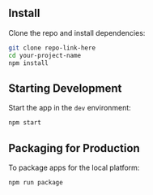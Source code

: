 <div align="center">
</div>

## Install

Clone the repo and install dependencies:

```bash
git clone repo-link-here
cd your-project-name
npm install
```

## Starting Development

Start the app in the `dev` environment:

```bash
npm start
```

## Packaging for Production

To package apps for the local platform:

```bash
npm run package
```
